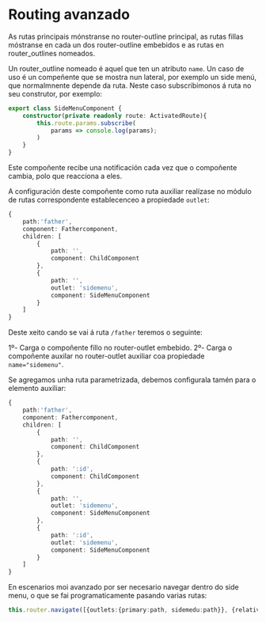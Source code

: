 # Routing avanzado

As rutas principais mónstranse no router-outline principal, as rutas fillas móstranse en cada un dos router-outline embebidos e as rutas en router_outlines nomeados.

Un router_outline nomeado é aquel que ten un atributo `name`. Un caso de uso é un compeñente que se mostra nun lateral, por exemplo un side menú, que normalmnente depende da ruta. Neste caso subscribímonos á ruta no seu construtor, por exemplo:

```Typescript
export class SideMenuComponent {
    constructor(private readonly route: ActivatedRoute){
        this.route.params.subscribe(
            params => console.log(params);
        )
    }
}
```

Este compoñente recibe una notificación cada vez que o compoñente cambia, polo que reacciona a eles.

A configuración deste compoñente como ruta auxiliar realízase no módulo de rutas correspondente establecenceo a propiedade `outlet`:

```Typescript
{
    path:'father',
    component: Fathercomponent,
    children: [
        {
            path: '',
            component: ChildComponent
        },
        {
            path: '',
            outlet: 'sidemenu',
            component: SideMenuComponent
        }
    ]
}
```

Deste xeito cando se vai á ruta `/father` teremos o seguinte:

1º- Carga o compoñente fillo no router-outlet embebido.
2º- Carga o compoñente auxilar no router-outlet auxiliar coa propiedade `name="sidemenu"`.

Se agregamos unha ruta parametrizada, debemos configurala tamén para o elemento auxiliar:
```Typescript
{
    path:'father',
    component: Fathercomponent,
    children: [
        {
            path: '',
            component: ChildComponent
        },
        {
            path: ':id',
            component: ChildComponent
        },
        {
            path: '',
            outlet: 'sidemenu',
            component: SideMenuComponent
        },
        {
            path: ':id',
            outlet: 'sidemenu',
            component: SideMenuComponent
        }
    ]
}
```

En escenarios moi avanzado por ser necesario navegar dentro do side menu, o que se fai programaticamente pasando varias rutas:

```Typescript
this.router.navigate([{outlets:{primary:path, sidemedu:path}}, {relativeTo: this.route}])
```